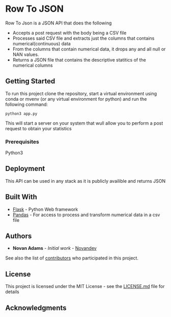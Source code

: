 
# Row To JSON

Row To Json is a JSON API that does the following
- Accepts a post request with the body being a CSV file
- Processes said CSV file and extracts just the columns that contains numerical(continuous) data
- From the columns that contain numerical data, it drops any and all null or NAN values.
- Returns a JSON file that contains the descriptive statitics of the numerical columns

## Getting Started

To run this project clone the repository, start a virtual environment using conda or mvenv (or any virtual environment for python) and run the following command:
```
python3 app.py
```
This will start a server on your system that wull allow you to perform a post request to obtain your statistics


### Prerequisites

Python3



## Deployment

This API can be used in any stack as it is publicly availible and returns JSON

## Built With

* [Flask](http://flask.pocoo.org/) - Python Web framework 
* [Pandas](https://pandas.pydata.org/) - For access to process and transform numerical data in a csv file




## Authors

* **Novan Adams** - *Initial work* - [Novandev](https://github.com/Novandev)

See also the list of [contributors](https://github.com/Novandev/RowToJson/contributors) who participated in this project.

## License

This project is licensed under the MIT License - see the [LICENSE.md](LICENSE.md) file for details

## Acknowledgments

